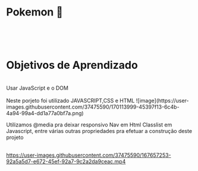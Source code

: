 # Pokemon  :whale2:
<br>
<br>
<br>
<h1>Objetivos de Aprendizado </h1> <br>
Usar JavaScript e o DOM 
<br></br>
Neste porjeto foi utilizado JAVASCRIPT,CSS e HTML
![image](https://user-images.githubusercontent.com/37475590/170113999-45397f13-6c4b-4a94-99a4-dd1a77a0bf7a.png)

Utilizamos @media pra deixar responsivo
Nav em Html
Classlist em Javascript, entre várias outras propriedades pra efetuar a construção deste projeto
<br></br>

https://user-images.githubusercontent.com/37475590/167657253-92a5a5d7-e672-45ef-92a7-9c2a2da9ceac.mp4

